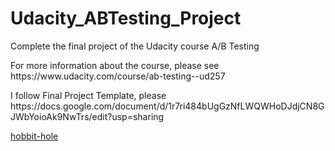 # Udacity_ABTesting_Project
Complete the final project of the Udacity course A/B Testing
</p>For more information about the course, please see https://www.udacity.com/course/ab-testing--ud257
</p>I follow Final Project Template, please https://docs.google.com/document/d/1r7ri484bUgGzNfLWQWHoDJdjCN8GJWbYoioAk9NwTrs/edit?usp=sharing

<a href="https://en.wikipedia.org/wiki/Hobbit#Lifestyle" title="Hobbit lifestyles">hobbit-hole</a>
